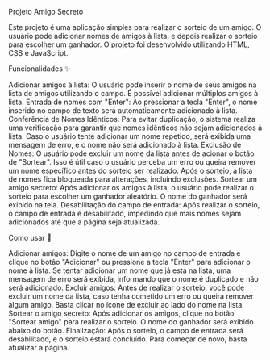 Projeto Amigo Secreto

Este projeto é uma aplicação simples para realizar o sorteio de um amigo. O usuário pode adicionar nomes de amigos à lista, e depois realizar o sorteio para escolher um ganhador. O projeto foi desenvolvido utilizando HTML, CSS e JavaScript.

Funcionalidades ✨

  Adicionar amigos à lista: O usuário pode inserir o nome de seus amigos na lista de amigos utilizando o campo. É possível adicionar múltiplos amigos à lista.
  Entrada de nomes com "Enter": Ao pressionar a tecla "Enter", o nome inserido no campo de texto será automaticamente adicionado à lista.
  Conferência de Nomes Idênticos: Para evitar duplicação, o sistema realiza uma verificação para garantir que nomes idênticos não sejam adicionados à lista. Caso o usuário tente adicionar um nome repetido, será exibida uma mensagem de erro, e o nome não será adicionado à lista.
  Exclusão de Nomes: O usuário pode excluir um nome da lista antes de acionar o botão de "Sortear". Isso é útil caso o usuário perceba um erro ou queira remover um nome específico antes do sorteio ser realizado. Após o sorteio, a lista de nomes fica bloqueada para alterações, incluindo exclusões.
  Sortear um amigo secreto: Após adicionar os amigos à lista, o usuário pode realizar o sorteio para escolher um ganhador aleatório. O nome do ganhador será exibido na tela.
  Desabilitação do campo de entrada: Após realizar o sorteio, o campo de entrada é desabilitado, impedindo que mais nomes sejam adicionados até que a página seja atualizada.

Como usar 📝

  Adicionar amigos: Digite o nome de um amigo no campo de entrada e clique no botão "Adicionar" ou pressione a tecla "Enter" para adicionar o nome à lista. Se tentar adicionar um nome que já está na lista, uma mensagem de erro será exibida, informando que o nome é duplicado e não será adicionado.
  Excluir amigos: Antes de realizar o sorteio, você pode excluir um nome da lista, caso tenha cometido um erro ou queira remover algum amigo. Basta clicar no ícone de excluir ao lado do nome na lista.
  Sortear o amigo secreto: Após adicionar os amigos, clique no botão "Sortear amigo" para realizar o sorteio. O nome do ganhador será exibido abaixo do botão.
  Finalização: Após o sorteio, o campo de entrada será desabilitado, e o sorteio estará concluído. Para começar de novo, basta atualizar a página.
